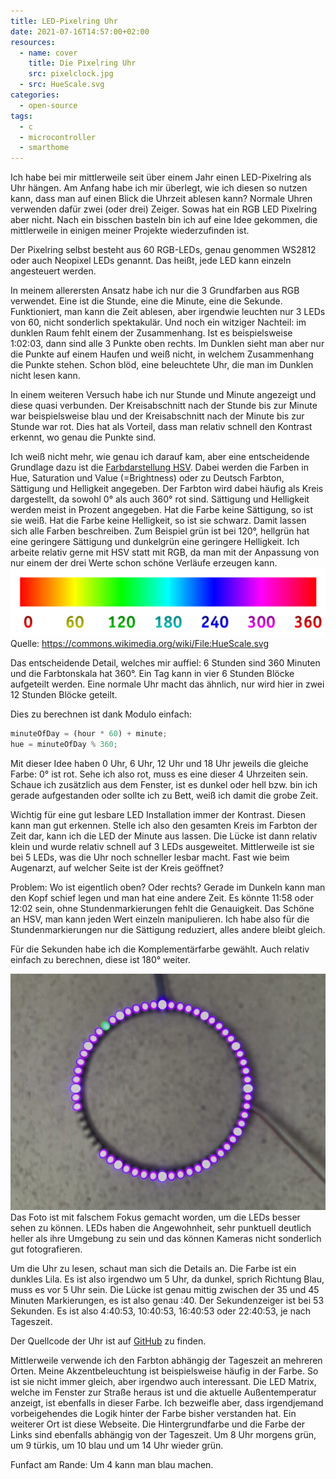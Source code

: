 ```yaml
---
title: LED-Pixelring Uhr
date: 2021-07-16T14:57:00+02:00
resources:
  - name: cover
    title: Die Pixelring Uhr
    src: pixelclock.jpg
  - src: HueScale.svg
categories:
  - open-source
tags:
  - c
  - microcontroller
  - smarthome
---
```

Ich habe bei mir mittlerweile seit über einem Jahr einen LED-Pixelring als Uhr hängen.
Am Anfang habe ich mir überlegt, wie ich diesen so nutzen kann, dass man auf einen Blick die Uhrzeit ablesen kann?
Normale Uhren verwenden dafür zwei (oder drei) Zeiger.
Sowas hat ein RGB LED Pixelring aber nicht.
Nach ein bisschen basteln bin ich auf eine Idee gekommen, die mittlerweile in einigen meiner Projekte wiederzufinden ist.
<!--more-->

Der Pixelring selbst besteht aus 60 RGB-LEDs, genau genommen WS2812 oder auch Neopixel LEDs genannt.
Das heißt, jede LED kann einzeln angesteuert werden.

In meinem allerersten Ansatz habe ich nur die 3 Grundfarben aus RGB verwendet.
Eine ist die Stunde, eine die Minute, eine die Sekunde.
Funktioniert, man kann die Zeit ablesen, aber irgendwie leuchten nur 3 LEDs von 60, nicht sonderlich spektakulär.
Und noch ein witziger Nachteil: im dunklen Raum fehlt einem der Zusammenhang.
Ist es beispielsweise 1:02:03, dann sind alle 3 Punkte oben rechts.
Im Dunklen sieht man aber nur die Punkte auf einem Haufen und weiß nicht, in welchem Zusammenhang die Punkte stehen.
Schon blöd, eine beleuchtete Uhr, die man im Dunklen nicht lesen kann.

In einem weiteren Versuch habe ich nur Stunde und Minute angezeigt und diese quasi verbunden.
Der Kreisabschnitt nach der Stunde bis zur Minute war beispielsweise blau und der Kreisabschnitt nach der Minute bis zur Stunde war rot.
Dies hat als Vorteil, dass man relativ schnell den Kontrast erkennt, wo genau die Punkte sind.

Ich weiß nicht mehr, wie genau ich darauf kam, aber eine entscheidende Grundlage dazu ist die [Farbdarstellung HSV](https://de.wikipedia.org/wiki/HSV-Farbraum).
Dabei werden die Farben in Hue, Saturation und Value (=Brightness) oder zu Deutsch Farbton, Sättigung und Helligkeit angegeben.
Der Farbton wird dabei häufig als Kreis dargestellt, da sowohl 0° als auch 360° rot sind.
Sättigung und Helligkeit werden meist in Prozent angegeben.
Hat die Farbe keine Sättigung, so ist sie weiß.
Hat die Farbe keine Helligkeit, so ist sie schwarz.
Damit lassen sich alle Farben beschreiben.
Zum Beispiel grün ist bei 120°, hellgrün hat eine geringere Sättigung und dunkelgrün eine geringere Helligkeit.
Ich arbeite relativ gerne mit HSV statt mit RGB, da man mit der Anpassung von nur einem der drei Werte schon schöne Verläufe erzeugen kann.
![Farbtonskala in Grad](HueScale.svg)
Quelle: <https://commons.wikimedia.org/wiki/File:HueScale.svg>

Das entscheidende Detail, welches mir auffiel: 6 Stunden sind 360 Minuten und die Farbtonskala hat 360°.
Ein Tag kann in vier 6 Stunden Blöcke aufgeteilt werden.
Eine normale Uhr macht das ähnlich, nur wird hier in zwei 12 Stunden Blöcke geteilt.

Dies zu berechnen ist dank Modulo einfach:

```js
minuteOfDay = (hour * 60) + minute;
hue = minuteOfDay % 360;
```

Mit dieser Idee haben 0 Uhr, 6 Uhr, 12 Uhr und 18 Uhr jeweils die gleiche Farbe: 0° ist rot.
Sehe ich also rot, muss es eine dieser 4 Uhrzeiten sein.
Schaue ich zusätzlich aus dem Fenster, ist es dunkel oder hell bzw. bin ich gerade aufgestanden oder sollte ich zu Bett, weiß ich damit die grobe Zeit.

Wichtig für eine gut lesbare LED Installation immer der Kontrast.
Diesen kann man gut erkennen.
Stelle ich also den gesamten Kreis im Farbton der Zeit dar, kann ich die LED der Minute aus lassen.
Die Lücke ist dann relativ klein und wurde relativ schnell auf 3 LEDs ausgeweitet.
Mittlerweile ist sie bei 5 LEDs, was die Uhr noch schneller lesbar macht.
Fast wie beim Augenarzt, auf welcher Seite ist der Kreis geöffnet?

Problem: Wo ist eigentlich oben? Oder rechts?
Gerade im Dunkeln kann man den Kopf schief legen und man hat eine andere Zeit.
Es könnte 11:58 oder 12:02 sein, ohne Stundenmarkierungen fehlt die Genauigkeit.
Das Schöne an HSV, man kann jeden Wert einzeln manipulieren.
Ich habe also für die Stundenmarkierungen nur die Sättigung reduziert, alles andere bleibt gleich.

Für die Sekunden habe ich die Komplementärfarbe gewählt.
Auch relativ einfach zu berechnen, diese ist 180° weiter.

![Die Uhr an der Wand](pixelclock.jpg)
Das Foto ist mit falschem Fokus gemacht worden, um die LEDs besser sehen zu können.
LEDs haben die Angewohnheit, sehr punktuell deutlich heller als ihre Umgebung zu sein und das können Kameras nicht sonderlich gut fotografieren.

Um die Uhr zu lesen, schaut man sich die Details an.
Die Farbe ist ein dunkles Lila. Es ist also irgendwo um 5 Uhr, da dunkel, sprich Richtung Blau, muss es vor 5 Uhr sein.
Die Lücke ist genau mittig zwischen der 35 und 45 Minuten Markierungen, es ist also genau :40.
Der Sekundenzeiger ist bei 53 Sekunden.
Es ist also 4:40:53, 10:40:53, 16:40:53 oder 22:40:53, je nach Tageszeit.

Der Quellcode der Uhr ist auf [GitHub](https://github.com/EdJoPaTo/esp-mqtt-neopixel-clock) zu finden.

Mittlerweile verwende ich den Farbton abhängig der Tageszeit an mehreren Orten.
Meine Akzentbeleuchtung ist beispielsweise häufig in der Farbe.
So ist sie nicht immer gleich, aber irgendwo auch interessant.
Die LED Matrix, welche im Fenster zur Straße heraus ist und die aktuelle Außentemperatur anzeigt, ist ebenfalls in dieser Farbe.
Ich bezweifle aber, dass irgendjemand vorbeigehendes die Logik hinter der Farbe bisher verstanden hat.
Ein weiterer Ort ist diese Webseite.
Die Hintergrundfarbe und die Farbe der Links sind ebenfalls abhängig von der Tageszeit.
Um 8 Uhr morgens grün, um 9 türkis, um 10 blau und um 14 Uhr wieder grün.

Funfact am Rande: Um 4 kann man blau machen.
